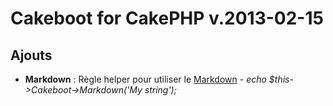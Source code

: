 Cakeboot for CakePHP v.2013-02-15
=================================

Ajouts
------

* **Markdown** : Règle helper pour utiliser le [Markdown](http://michelf.ca/projects/php-markdown) - *echo $this->Cakeboot->Markdown('My string');*